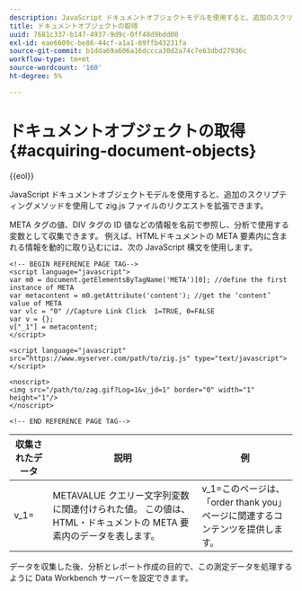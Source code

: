 ```yaml
---
description: JavaScript ドキュメントオブジェクトモデルを使用すると、追加のスクリプティングメソッドを使用して zig.js ファイルのリクエストを拡張できます。
title: ドキュメントオブジェクトの取得
uuid: 7681c337-b147-4937-9d9c-0ff48d9bdd00
exl-id: eae6609c-be86-44cf-a1a1-69ffb43231fa
source-git-commit: b1dda69a606a16dccca30d2a74c7e63dbd27936c
workflow-type: tm+mt
source-wordcount: '160'
ht-degree: 5%

---
```


# ドキュメントオブジェクトの取得{#acquiring-document-objects}

{{eol}}

JavaScript ドキュメントオブジェクトモデルを使用すると、追加のスクリプティングメソッドを使用して zig.js ファイルのリクエストを拡張できます。

META タグの値、DIV タグの ID 値などの情報を名前で参照し、分析で使用する変数として収集できます。 例えば、HTMLドキュメントの META 要素内に含まれる情報を動的に取り込むには、次の JavaScript 構文を使用します。

```
<!-- BEGIN REFERENCE PAGE TAG-->
<script language="javascript">
var m0 = document.getElementsByTagName('META')[0]; //define the first instance of META
var metacontent = m0.getAttribute('content'); //get the ‘content’ value of META
var vlc = "0" //Capture Link Click  1=TRUE, 0=FALSE
var v = {};
v["_1"] = metacontent;
</script>

<script language="javascript" src=”https://www.myserver.com/path/to/zig.js" type="text/javascript"></script>

<noscript>
<img src="/path/to/zag.gif?Log=1&v_jd=1" border="0" width="1" height="1"/>
</noscript>

<!-- END REFERENCE PAGE TAG-->
```

| 収集されたデータ | 説明 | 例 |
|---|---|---|
| v_1= | METAVALUE クエリー文字列変数に関連付けられた値。 この値は、HTML・ドキュメントの META 要素内のデータを表します。 | v_1=このページは、「order thank you」ページに関連するコンテンツを提供します。 |

データを収集した後、分析とレポート作成の目的で、この測定データを処理するように Data Workbench サーバーを設定できます。
